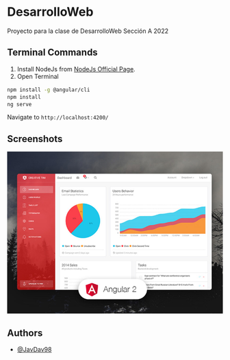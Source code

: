 
# DesarrolloWeb

Proyecto para la clase de DesarrolloWeb Sección A 2022
                                                                    
                                                                                


## Terminal Commands

1. Install NodeJs from [NodeJs Official Page](https://nodejs.org/en).
2. Open Terminal
```bash
npm install -g @angular/cli
npm install
ng serve
```
Navigate to `http://localhost:4200/`
    
## Screenshots

![App Screenshot](https://github.com/JavDav98/DesarrolloWeb/blob/main/src/assets/img/opt_lbd_angular_thumbnail.jpg?raw=true)


## Authors

- [@JavDav98](https://github.com/JavDav98/)

